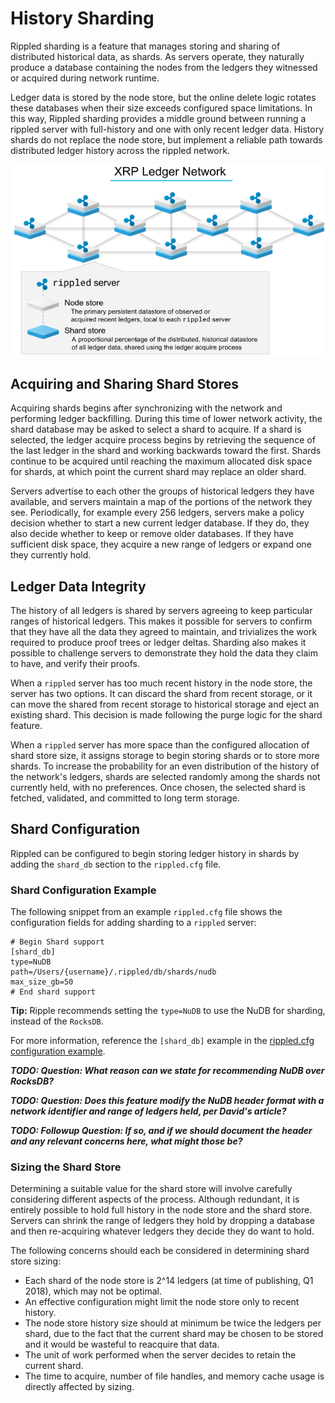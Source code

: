 # History Sharding

Rippled sharding is a feature that manages storing and sharing of distributed historical data, as shards. As servers operate, they naturally produce a database containing the nodes from the ledgers they witnessed or acquired during network runtime.

Ledger data is stored by the node store, but the online delete logic rotates these databases when their size exceeds configured space limitations. In this way, Rippled sharding provides a middle ground between running a rippled server with full-history and one with only recent ledger data. History shards do not replace the node store, but implement a reliable path towards distributed ledger history across the rippled network.

[![XRP Ledger Network: Nodes and Shard Store Diagram](img/xrp-ledger-network-node-and-shard-stores.png)](img/xrp-ledger-network-node-and-shard-stores.png)

## Acquiring and Sharing Shard Stores

Acquiring shards begins after synchronizing with the network and performing ledger backfilling. During this time of lower network activity, the shard database may be asked to select a shard to acquire. If a shard is selected, the ledger acquire process begins by retrieving the sequence of the last ledger in the shard and working backwards toward the first. Shards continue to be acquired until reaching the maximum allocated disk space for shards, at which point the current shard may replace an older shard.

Servers advertise to each other the groups of historical ledgers they have available, and servers maintain a map of the portions of the network they see. Periodically, for example every 256 ledgers, servers make a policy decision whether to start a new current ledger database. If they do, they also decide whether to keep or remove older databases. If they have sufficient disk space, they acquire a new range of ledgers or expand one they currently hold.

## Ledger Data Integrity

The history of all ledgers is shared by servers agreeing to keep particular ranges of historical ledgers. This makes it possible for servers to confirm that they have all the data they agreed to maintain, and trivializes the work required to produce proof trees or ledger deltas. Sharding also makes it possible to challenge servers to demonstrate they hold the data they claim to have, and verify their proofs.

When a `rippled` server has too much recent history in the node store, the server has two options. It can discard the shard from recent storage, or it can move the shared from recent storage to historical storage and eject an existing shard. This decision is made following the purge logic for the shard feature.

When a `rippled` server has more space than the configured allocation of shard store size, it assigns storage to begin storing shards or to store more shards. To increase the probability for an even distribution of the history of the network's ledgers, shards are selected randomly among the shards not currently held, with no preferences. Once chosen, the selected shard is fetched, validated, and committed to long term storage.

## Shard Configuration
Rippled can be configured to begin storing ledger history in shards by adding the `shard_db` section to the `rippled.cfg` file.

### Shard Configuration Example
The following snippet from an example `rippled.cfg` file shows the configuration fields for adding sharding to a `rippled` server:

```
# Begin Shard support
[shard_db]
type=NuDB
path=/Users/{username}/.rippled/db/shards/nudb
max_size_gb=50
# End shard support
```

**Tip:** Ripple recommends setting the `type=NuDB` to use the NuDB for sharding, instead of the `RocksDB`.

For more information, reference the `[shard_db]` example in the [rippled.cfg configuration example](https://github.com/ripple/rippled/blob/master/doc/rippled-example.cfg).

***TODO: Question: What reason can we state for recommending NuDB over RocksDB?***

***TODO: Question: Does this feature modify the NuDB header format with a network identifier and range of ledgers held, per David's article?***

***TODO: Followup Question: If so, and if we should document the header and any relevant concerns here, what might those be?***

### Sizing the Shard Store
Determining a suitable value for the shard store will involve carefully considering different aspects of the process. Although redundant, it is entirely possible to hold full history in the node store and the shard store. Servers can shrink the range of ledgers they hold by dropping a database and then re-acquiring whatever ledgers they decide they do want to hold.

The following concerns should each be considered in determining shard store sizing:

- Each shard of the node store is 2^14 ledgers (at time of publishing, Q1 2018), which may not be optimal.
- An effective configuration might limit the node store only to recent history.
- The node store history size should at minimum be twice the ledgers per shard, due to the fact that the current shard may be chosen to be stored and it would be wasteful to reacquire that data.
- The unit of work performed when the server decides to retain the current shard.
- The time to acquire, number of file handles, and memory cache usage is directly affected by sizing.
